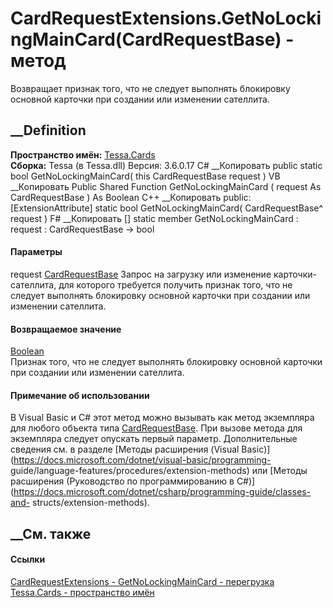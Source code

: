 # CardRequestExtensions.GetNoLockingMainCard(CardRequestBase) - метод
Возвращает признак того, что не следует выполнять блокировку основной карточки
при создании или изменении сателлита.
## __Definition
 **Пространство имён:** [Tessa.Cards](N_Tessa_Cards.htm)  
 **Сборка:** Tessa (в Tessa.dll) Версия: 3.6.0.17
C# __Копировать
     public static bool GetNoLockingMainCard(
    	this CardRequestBase request
    )
VB __Копировать
    <ExtensionAttribute>
    Public Shared Function GetNoLockingMainCard ( 
    	request As CardRequestBase
    ) As Boolean
C++ __Копировать
     public:
    [ExtensionAttribute]
    static bool GetNoLockingMainCard(
    	CardRequestBase^ request
    )
F# __Копировать
     [<ExtensionAttribute>]
    static member GetNoLockingMainCard : 
            request : CardRequestBase -> bool 
#### Параметры
request [CardRequestBase](T_Tessa_Cards_CardRequestBase.htm)
     Запрос на загрузку или изменение карточки-сателлита, для которого требуется получить признак того, что не следует выполнять блокировку основной карточки при создании или изменении сателлита. 
#### Возвращаемое значение
[Boolean](https://learn.microsoft.com/dotnet/api/system.boolean)  
Признак того, что не следует выполнять блокировку основной карточки при
создании или изменении сателлита.
#### Примечание об использовании
В Visual Basic и C# этот метод можно вызывать как метод экземпляра для любого
объекта типа [CardRequestBase](T_Tessa_Cards_CardRequestBase.htm). При вызове
метода для экземпляра следует опускать первый параметр. Дополнительные
сведения см. в разделе [Методы расширения (Visual
Basic)](https://docs.microsoft.com/dotnet/visual-basic/programming-
guide/language-features/procedures/extension-methods) или [Методы расширения
(Руководство по программированию в
C#)](https://docs.microsoft.com/dotnet/csharp/programming-guide/classes-and-
structs/extension-methods).
##  __См. также
#### Ссылки
[CardRequestExtensions - ](T_Tessa_Cards_CardRequestExtensions.htm)
[GetNoLockingMainCard -
перегрузка](Overload_Tessa_Cards_CardRequestExtensions_GetNoLockingMainCard.htm)
[Tessa.Cards - пространство имён](N_Tessa_Cards.htm)
